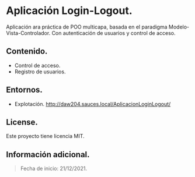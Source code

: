 # Aplicación Login-Logout.
Aplicación ara práctica de POO multicapa, basada en el paradigma Modelo-Vista-Controlador.
Con autenticación de usuarios y control de acceso.

## Contenido.
* Control de acceso.
* Registro de usuarios.

## Entornos.
* Explotación.
http://daw204.sauces.local/AplicacionLoginLogout/

## License.
Este proyecto tiene licencia MIT.

## Información adicional.
> Fecha de inicio: 21/12/2021.